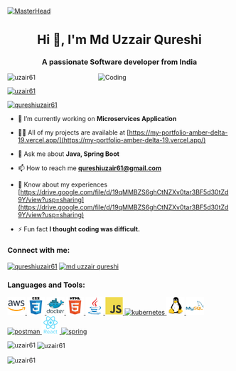 [![MasterHead](https://fiverr-res.cloudinary.com/images/t_main1,q_auto,f_auto,q_auto,f_auto/v1/attachments/delivery/asset/a6016a2f184edaf900a7f86fa3db9c30-1661328032/Chompers_Twitter/make-pixel-art-anime-style-game-style-additional-animation.gif)](https://uzzairqureshi.io)
<h1 align="center">Hi 👋, I'm Md Uzzair Qureshi</h1>
<h3 align="center">A passionate Software developer from India</h3>
<img align="right" alt="Coding" width="300" src="https://media.giphy.com/media/v1.Y2lkPTc5MGI3NjExeW5vYWtwc2k5aWpsc3Y3cXE0bWlvZ3oxb3hqeWYyNzI0aHE4djA2cCZlcD12MV9pbnRlcm5hbF9naWZfYnlfaWQmY3Q9Zw/RbDKaczqWovIugyJmW/giphy.gif">

<p align="left"> <img src="https://komarev.com/ghpvc/?username=uzair61&label=Profile%20views&color=0e75b6&style=flat" alt="uzair61" /> </p>

<p align="left"> <a href="https://github.com/ryo-ma/github-profile-trophy"><img src="https://github-profile-trophy.vercel.app/?username=uzair61" alt="uzair61" /></a> </p>

<p align="left"> <a href="https://twitter.com/qureshiuzair61" target="blank"><img src="https://img.shields.io/twitter/follow/qureshiuzair61?logo=twitter&style=for-the-badge" alt="qureshiuzair61" /></a> </p>

- 🔭 I’m currently working on **Microservices Application**

- 👨‍💻 All of my projects are available at [https://my-portfolio-amber-delta-19.vercel.app/](https://my-portfolio-amber-delta-19.vercel.app/)

- 💬 Ask me about **Java, Spring Boot**

- 📫 How to reach me **qureshiuzair61@gmail.com**

- 📄 Know about my experiences [https://drive.google.com/file/d/19qMMBZS6ghCtNZXv0tar3BF5d30tZd9Y/view?usp=sharing](https://drive.google.com/file/d/19qMMBZS6ghCtNZXv0tar3BF5d30tZd9Y/view?usp=sharing)

- ⚡ Fun fact **I thought coding was difficult.**

<h3 align="left">Connect with me:</h3>
<p align="left">
<a href="https://twitter.com/qureshiuzair61" target="blank"><img align="center" src="https://raw.githubusercontent.com/rahuldkjain/github-profile-readme-generator/master/src/images/icons/Social/twitter.svg" alt="qureshiuzair61" height="30" width="40" /></a>
<a href="https://linkedin.com/in/md uzzair qureshi" target="blank"><img align="center" src="https://raw.githubusercontent.com/rahuldkjain/github-profile-readme-generator/master/src/images/icons/Social/linked-in-alt.svg" alt="md uzzair qureshi" height="30" width="40" /></a>
</p>

<h3 align="left">Languages and Tools:</h3>
<p align="left"> <a href="https://aws.amazon.com" target="_blank" rel="noreferrer"> <img src="https://raw.githubusercontent.com/devicons/devicon/master/icons/amazonwebservices/amazonwebservices-original-wordmark.svg" alt="aws" width="40" height="40"/> </a> <a href="https://www.w3schools.com/css/" target="_blank" rel="noreferrer"> <img src="https://raw.githubusercontent.com/devicons/devicon/master/icons/css3/css3-original-wordmark.svg" alt="css3" width="40" height="40"/> </a> <a href="https://www.docker.com/" target="_blank" rel="noreferrer"> <img src="https://raw.githubusercontent.com/devicons/devicon/master/icons/docker/docker-original-wordmark.svg" alt="docker" width="40" height="40"/> </a> <a href="https://www.w3.org/html/" target="_blank" rel="noreferrer"> <img src="https://raw.githubusercontent.com/devicons/devicon/master/icons/html5/html5-original-wordmark.svg" alt="html5" width="40" height="40"/> </a> <a href="https://www.java.com" target="_blank" rel="noreferrer"> <img src="https://raw.githubusercontent.com/devicons/devicon/master/icons/java/java-original.svg" alt="java" width="40" height="40"/> </a> <a href="https://developer.mozilla.org/en-US/docs/Web/JavaScript" target="_blank" rel="noreferrer"> <img src="https://raw.githubusercontent.com/devicons/devicon/master/icons/javascript/javascript-original.svg" alt="javascript" width="40" height="40"/> </a> <a href="https://kubernetes.io" target="_blank" rel="noreferrer"> <img src="https://www.vectorlogo.zone/logos/kubernetes/kubernetes-icon.svg" alt="kubernetes" width="40" height="40"/> </a> <a href="https://www.linux.org/" target="_blank" rel="noreferrer"> <img src="https://raw.githubusercontent.com/devicons/devicon/master/icons/linux/linux-original.svg" alt="linux" width="40" height="40"/> </a> <a href="https://www.mysql.com/" target="_blank" rel="noreferrer"> <img src="https://raw.githubusercontent.com/devicons/devicon/master/icons/mysql/mysql-original-wordmark.svg" alt="mysql" width="40" height="40"/> </a> <a href="https://postman.com" target="_blank" rel="noreferrer"> <img src="https://www.vectorlogo.zone/logos/getpostman/getpostman-icon.svg" alt="postman" width="40" height="40"/> </a> <a href="https://reactjs.org/" target="_blank" rel="noreferrer"> <img src="https://raw.githubusercontent.com/devicons/devicon/master/icons/react/react-original-wordmark.svg" alt="react" width="40" height="40"/> </a> <a href="https://spring.io/" target="_blank" rel="noreferrer"> <img src="https://www.vectorlogo.zone/logos/springio/springio-icon.svg" alt="spring" width="40" height="40"/> </a> </p>

<p><img align="left" src="https://github-readme-stats.vercel.app/api/top-langs?username=uzair61&show_icons=true&locale=en&layout=compact" alt="uzair61" /></p>

<p>&nbsp;<img align="center" src="https://github-readme-stats.vercel.app/api?username=uzair61&show_icons=true&locale=en" alt="uzair61" /></p>

<p><img align="center" src="https://github-readme-streak-stats.herokuapp.com/?user=uzair61&" alt="uzair61" /></p>

